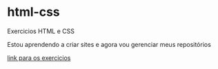 # html-css
Exercicios HTML e CSS

Estou aprendendo a criar sites e agora vou gerenciar meus repositórios
 
 <a href= "https://hrnqghost.github.io/html-css/">link para os exercicios</a>